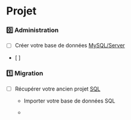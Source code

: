 # Projet

### :zero: Administration 

- [ ] Créer votre base de données [MySQL/Server](../3.ETL/.docs/MySQLDS.md)

- [ ] 

### :one: Migration

- [ ] Récupérer votre ancien projet [SQL](https://github.com/CollegeBoreal/INF1006-202-19A-01/tree/master/4.DML)

  * Importer votre base de données SQL
  
  * 

